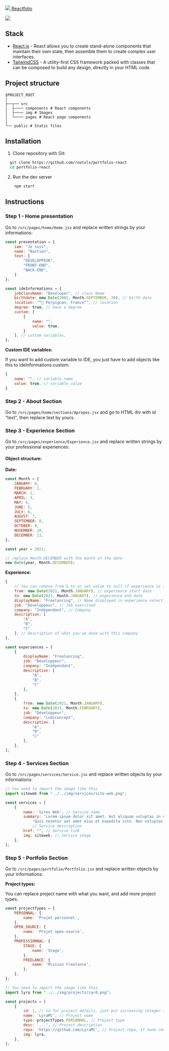 <link href="https://unpkg.com/tailwindcss@^2/dist/tailwind.min.css" rel="stylesheet">
<p style="display: inline;">
    <a href="https://bsnk.tk/">
        <img src="https://bsnk.tk/favicon-32x32.png?v=4ccd13523eddd3694feac28b19d11786" />
        Reactfolio
    </a>
<p>
    
![](https://cloudinary-a.akamaihd.net/hopwork/image/upload/w_1024,c_limit,dpr_2/khsr0vjuodfclx9qebjk)

## Stack

- [React.js](https://fr.reactjs.org/) - React allows you to create stand-alone components that maintain their own state, then assemble them to create complex user interfaces.
- [TailwindCSS](https://chakra-ui.com/) - A utility-first CSS framework packed with classes that can be composed to build any design, directly in your HTML code.

## Project structure

```
$PROJECT_ROOT
│
├──┬── src 
│  ├──── components # React components
│  ├──── img # Images
│  └──── pages # React page components
│ 
└── public # Static files
```
## Installation

1. Clone repository with Git:

```bash
  git clone https://github.com/rootxls/portfolio-react
  cd portfolio-react
```

2. Run the dev server

```bash
    npm start
```

## Instructions

### Step 1 - Home presentation

Go to `/src/pages/home/Home.jsx` and replace written strings by your informations:

```javascript
const presentation = {
    iam: "Je suis",
    name: "Bastien",
    text: [
        "DÉVELOPPEUR",
        "FRONT-END",
        "BACK-END",
    ]
};
```
    
```javascript
const ideInformations = {
    jobClassName: "Developer", // class Name
    birthdate: new Date(2001, Month.SEPTEMBER, 20), // birth date
    location: "“📍 Perpignan, France”", // location
    degree: true, // have a degree
    custom: [
        {
            name: "",
            value: true,
        }
    ], // custom variables,
};
```
    
**Custom IDE variables:**
    
If you want to add custom variable to IDE, you just have to add objects like this to ideInformations.custom:
    
```javascript
{
    name: "", // variable name
    value: true, // variable value
}
```

### Step 2 - About Section

Go to `/src/pages/home/sections/Apropos.jsx` and go to HTML div with id "text", then replace text by yours.

### Step 3 - Experience Section

Go to `/src/pages/experience/Experience.jsx` and replace written strings by your professional experiences:

#### Object structure:

**Date:**
```javascript
const Month = {
    JANUARY: 0,
    FEBRUARY: 1,
    MARCH: 2,
    APRIL: 3,
    MAY: 4,
    JUNE: 5,
    JULY: 6,
    AUGUST: 7,
    SEPTEMBER: 8,
    OCTOBER: 9,
    NOVEMBER: 10,
    DECEMBER: 11,
};

const year = 2021;

// replace Month.DECEMBER with the month of the date
new Date(year, Month.DECEMBER);
```

**Experience:**
```javascript
{
    // You can remove from & to or set value to null if experience is in progress
    from: new Date(2021, Month.JANUARY), // experience start date
    to: new Date(2021, Month.JANUARY), // experience end date
    displayName: "Freelancing", // Name displayed in experience selection list
    job: "Développeur", // Job exercised
    company: "Indépendant", // Company
    description: [
        "A", 
        "B",
        "C"
    ], // Description of what you've done with this company
},
```

```javascript
const experiences = [
    {
        displayName: "Freelancing",
        job: "Développeur",
        company: "Indépendant",
        description: [
            "A",
            "B",
            "C"
        ],
    },
    {
        from: new Date(2021, Month.JANUARY),
        to: new Date(2021, Month.FEBRUARY),
        job: "Développeur",
        company: "Ludiconcept",
        description: [
            "A",
            "B",
            "C"
        ],
    },
];
```

### Step 4 - Services Section

Go to `/src/pages/services/Service.jsx` and replace written objects by your informations:

```javascript
// You need to import the image like this
import siteweb from "../../img/services/site-web.png";

const services = [
    {
        name: 'Sites Web', // Service name
        summary: 'Lorem ipsum dolor sit amet. Aut aliquam voluptas in odio nobis non placeat ipsa aut \n' +
            'Quis tenetur aut amet eius et expedita iste. Non voluptas nihil in deleniti dolorem eum quaerat aperiam sed sapiente nemo et enim rerum vel eaque eligendi? Qui saepe quia sed dolor natus cum nemo natus ab provident quae sit illo doloremque ut veniam dolorem sed inventore iste. Id maxime natus qui porro quia est maiores beatae quo cumque debitis.',
            // Service description
        href: "", // Service link
        img: siteweb, // Service image
    },
];
```

### Step 5 - Portfolio Section

Go to `/src/pages/portfolio/Portfolio.jsx` and replace written objects by your informations:

**Project types:**

You can replace project name with what you want, and add more project types.

```javascript
const projectTypes = {
    PERSONNAL: {
        name: 'Projet personnel',
    },
    OPEN_SOURCE: {
        name: 'Projet open-source',
    },
    PROFESSIONNAL: {
        STAGE: {
            name: 'Stage',
        },
        FREELANCE: {
            name: 'Mission Freelance',
        },
    },
};
```

```javascript
// You need to import the image like this
import lyra from "../../img/projects/card.png";

const projects = [
    {
        id: 1, // id for project details, just put increasing integer (1,2,3...)
        name: 'LyraMC', // Project name
        type: projectTypes.PERSONNAL, // Project type 
        desc: '...', // Project description
        repo: 'https://github.com/LyraMC', // Project repo, if none remove line or set value to null
        img: lyra,
    },
];
```
